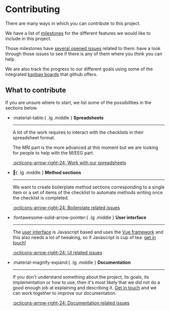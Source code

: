 # Contributing

There are many ways in which you can contribute to this project.

We have a list of [milestones](../goals/goals.md) for the different features we would like to include in this project.

Those milestones have
[several opened issues](https://github.com/ohbm/eCobidas/issues) related to them:
have a look through those issues to see if there is any of them where you think you can help.

We are also track the progress to our different goals
using some of the integrated [kanban boards](https://github.com/ohbm/eCobidas/projects) that github offers.

## What to contribute

If you are unsure where to start, we list some of the possibilities in the sections below.

<div class="grid cards" markdown>

-   :material-table:{ .lg .middle } **Spreadsheets**

    ---

    A lot of the work requires to interact with the checklists in their spreadsheet format.

    The MRI part is the more advanced at this moment but we are looking for people to help with the M/EEG part.

    [:octicons-arrow-right-24: Work with our spreadsheets](./spreadsheets.md)

-   :page_with_curl:{ .lg .middle } **Method sections**

    ---

    We want to create boilerplate method sections
    corresponding to a single item or a set of items of the checklist
    to automate methods writing once the checklist is completed.

    [:octicons-arrow-right-24: Boilerplate related issues](https://github.com/ohbm/eCobidas/issues?q=is%3Aissue+is%3Aopen+label%3Aboilerplate)

-   :fontawesome-solid-arrow-pointer:{ .lg .middle } **User interface**

    ---

    The [user interface](https://github.com/ReproNim/schema-ui) is Javascript based
    and uses the [Vue framework](https://vuejs.org/) and this also needs a lot of tweaking,
    so if Javascript is cup of tea: [get in touch!](../contact.md)

    [:octicons-arrow-right-24: UI related issues](https://github.com/ohbm/eCobidas/issues?q=is%3Aissue+is%3Aopen+label%3Auser-interface)

-   :material-magnify-expand:{ .lg .middle } **Documentation**

    ---

    If you don't understand something about the project, its goals, its implementation or how to use,
    then it's most likely that we did not do a good enough job at explaining and describing it.
    [Get in touch](../contact.md) and we can work together to improve our documentation.

    [:octicons-arrow-right-24: Documentation related issues](https://github.com/ohbm/eCobidas/issues?q=is%3Aissue+is%3Aopen+label%3Adocumentation)

</div>
